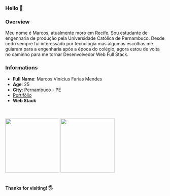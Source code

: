### Hello 👋


<h3>Overview</h3>
<p>
Meu nome é Marcos, atualmente moro em Recife. Sou estudante de engenharia de produção pela Universidade Católica de Pernambuco.
  Desde cedo sempre fui interessado por tecnologia mas algumas escolhas me guiaram para a engenharia após a época do colégio, agora estou de volta no caminho para me tornar
Desenvolvedor Web Full Stack.
</p>


<h3>Informations</h3>
<ul>
<li><strong>Full Name</strong>: Marcos Vinícius Farias Mendes</li>
<li><strong>Age</strong>: 25</li>
<li><strong>City</strong>: Pernambuco - PE</li>
<li>
<a href="https://marcos-mendes.netlify.app/" target="_blank">Portifólio <a/>
<li/>
<strong>Web Stack</strong><br><br>
<span>
<img
src="https://img.shields.io/badge/HTML5-E34F26?style=for-the-badge&logo=html5&logoColor=white"
alt=""
/>
</span>
<span>
<img
src="https://img.shields.io/badge/CSS3-1572B6?style=for-the-badge&logo=css3&logoColor=white"
alt=""
/>
</span>
<span>
<img
src="https://img.shields.io/badge/JavaScript-323330?style=for-the-badge&logo=javascript&logoColor=F7DF1E"
alt=""
/>
</span>
<span>
<img
src="https://img.shields.io/badge/React-20232A?style=for-the-badge&logo=react&logoColor=61DAFB"
alt=""
/>
</span> 
<span>
<img
src="https://img.shields.io/badge/Node.js-339933?style=for-the-badge&logo=nodedotjs&logoColor=white"
alt=""
/>
</span>
<span>
<img
src="https://img.shields.io/badge/PostgreSQL-316192?style=for-the-badge&logo=postgresql&logoColor=white"
alt=""
/>
</span>
<span>
<img
src="https://img.shields.io/badge/MySQL-00000F?style=for-the-badge&logo=mysql&logoColor=white"
alt=""
/>
</span>   
</li>
</ul>




<div style="grid">
<img height="170em" src="https://github-readme-stats.vercel.app/api?username=Marcos-Mendess&show_icons=true&theme=github_dark" />
<img height="170em" src="https://github-readme-stats.vercel.app/api/top-langs/?username=Marcos-Mendess&layout=compact&theme=github_dark&hide=php" />
<div>

  <br/>



<h4>Thanks for visiting! 🖐️</h4>
